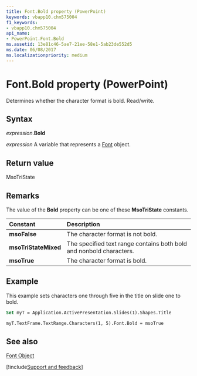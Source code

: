 ```yaml
---
title: Font.Bold property (PowerPoint)
keywords: vbapp10.chm575004
f1_keywords:
- vbapp10.chm575004
api_name:
- PowerPoint.Font.Bold
ms.assetid: 13e81c46-5ae7-21ee-58e1-5ab23de552d5
ms.date: 06/08/2017
ms.localizationpriority: medium
---
```



# Font.Bold property (PowerPoint)

Determines whether the character format is bold. Read/write.


## Syntax

_expression_.**Bold**

_expression_ A variable that represents a [Font](PowerPoint.Font.md) object.


## Return value

MsoTriState


## Remarks

The value of the **Bold** property can be one of these **MsoTriState** constants.



|Constant|Description|
|:-----|:-----|
|**msoFalse**|The character format is not bold.|
|**msoTriStateMixed**|The specified text range contains both bold and nonbold characters.|
|**msoTrue**| The character format is bold.|

## Example

This example sets characters one through five in the title on slide one to bold.


```vb
Set myT = Application.ActivePresentation.Slides(1).Shapes.Title

myT.TextFrame.TextRange.Characters(1, 5).Font.Bold = msoTrue
```


## See also


[Font Object](PowerPoint.Font.md)

[!include[Support and feedback](~/includes/feedback-boilerplate.md)]
